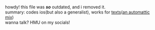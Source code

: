 howdy! this file was **_so_** outdated, and i removed it.\
summary: codes ios(but also a generalist), works for [texts](https://texts.com/)([an automattic mix](https://automattic.com/))\
wanna talk? HMU on my socials!
